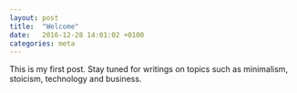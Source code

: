 ```yaml
---
layout: post
title:  "Welcome"
date:   2016-12-28 14:01:02 +0100
categories: meta
---
```

This is my first post. Stay tuned for writings on topics such as minimalism, stoicism, technology and business.
